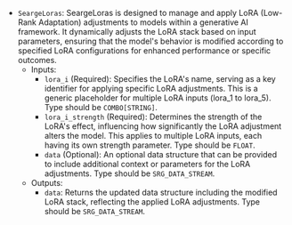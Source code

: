 - `SeargeLoras`: SeargeLoras is designed to manage and apply LoRA (Low-Rank Adaptation) adjustments to models within a generative AI framework. It dynamically adjusts the LoRA stack based on input parameters, ensuring that the model's behavior is modified according to specified LoRA configurations for enhanced performance or specific outcomes.
    - Inputs:
        - `lora_i` (Required): Specifies the LoRA's name, serving as a key identifier for applying specific LoRA adjustments. This is a generic placeholder for multiple LoRA inputs (lora_1 to lora_5). Type should be `COMBO[STRING]`.
        - `lora_i_strength` (Required): Determines the strength of the LoRA's effect, influencing how significantly the LoRA adjustment alters the model. This applies to multiple LoRA inputs, each having its own strength parameter. Type should be `FLOAT`.
        - `data` (Optional): An optional data structure that can be provided to include additional context or parameters for the LoRA adjustments. Type should be `SRG_DATA_STREAM`.
    - Outputs:
        - `data`: Returns the updated data structure including the modified LoRA stack, reflecting the applied LoRA adjustments. Type should be `SRG_DATA_STREAM`.
